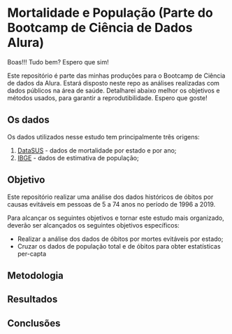 # Mortalidade e População (Parte do Bootcamp de Ciência de Dados Alura)

Boas!!! Tudo bem? Espero que sim!

Este repositório é parte das minhas produções para o Bootcamp de Ciência de dados da Alura. Estará disposto neste repo as análises realizadas com dados públicos na área de saúde. Detalharei abaixo melhor os objetivos e métodos usados, para garantir a reprodutibilidade. Espero que goste!


## Os dados

Os dados utilizados nesse estudo tem principalmente três origens:
1. [DataSUS](http://www2.datasus.gov.br/DATASUS/index.php?area) - dados de mortalidade por estado e por ano;
2. [IBGE](https://www.ibge.gov.br/estatisticas/sociais/populacao/9103-estimativas-de-populacao.html?=&t=resultados) - dados de estimativa de população; 

## Objetivo
Este repositório realizar uma análise dos dados históricos de óbitos por causas evitáveis em pessoas de 5 a 74 anos no período de 1996 a 2019.

Para alcançar os seguintes objetivos e tornar este estudo mais organizado, deverão ser alcançados os seguintes objetivos específicos:
- Realizar a análise dos dados de óbitos por mortes evitáveis por estado;
- Cruzar os dados de população total e de óbitos para obter estatísticas per-capta

## Metodologia

## Resultados

## Conclusões


